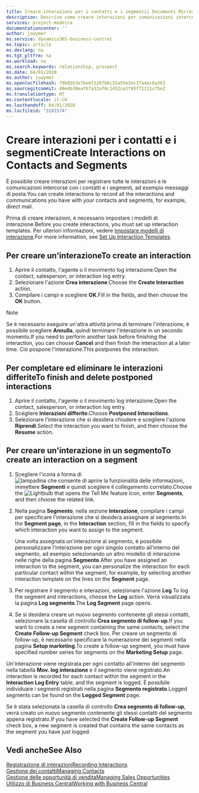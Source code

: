 ```yaml
---
title: Creare interazioni per i contatti e i segmenti| Documenti Microsoft
description: Descrive come creare interazioni per comunicazioni intercorse con i contatti e i segmenti in Business Central, ad esempio messaggi di posta diretta.
services: project-madeira
documentationcenter: ''
author: jswymer
ms.service: dynamics365-business-central
ms.topic: article
ms.devlang: na
ms.tgt_pltfrm: na
ms.workload: na
ms.search.keywords: relationship, prospect
ms.date: 04/01/2020
ms.author: jswymer
ms.openlocfilehash: 79b92b3e7be6f226fb6c32a55e2ec37a4ac6a363
ms.sourcegitcommit: 88e4b30eaf6fa32af0c1452ce2f85ff1111c75e2
ms.translationtype: HT
ms.contentlocale: it-CH
ms.lasthandoff: 04/01/2020
ms.locfileid: "3181574"
---
```

# <a name="create-interactions-on-contacts-and-segments"></a><span data-ttu-id="9d542-103">Creare interazioni per i contatti e i segmenti</span><span class="sxs-lookup"><span data-stu-id="9d542-103">Create Interactions on Contacts and Segments</span></span>
<span data-ttu-id="9d542-104">È possibile creare interazioni per registrare tutte le interazioni e le comunicazioni intercorse con i contatti e i segmenti, ad esempio messaggi di posta.</span><span class="sxs-lookup"><span data-stu-id="9d542-104">You can create interactions to record all the interactions and communications you have with your contacts and segments, for example, direct mail.</span></span>

<span data-ttu-id="9d542-105">Prima di creare interazioni, è necessario impostare i modelli di interazione.</span><span class="sxs-lookup"><span data-stu-id="9d542-105">Before you create interactions, you must set up interaction templates.</span></span> <span data-ttu-id="9d542-106">Per ulteriori informazioni, vedere [Impostare modelli di interazione](marketing-interactions.md).</span><span class="sxs-lookup"><span data-stu-id="9d542-106">For more information, see  [Set Up Interaction Templates](marketing-interactions.md).</span></span>

## <a name="to-create-an-interaction"></a><span data-ttu-id="9d542-107">Per creare un'interazione</span><span class="sxs-lookup"><span data-stu-id="9d542-107">To create an interaction</span></span>
1. <span data-ttu-id="9d542-108">Aprire il contatto, l'agente o il movimento log interazione.</span><span class="sxs-lookup"><span data-stu-id="9d542-108">Open the contact, salesperson, or interaction log entry.</span></span>
2. <span data-ttu-id="9d542-109">Selezionare l'azione **Crea interazione**.</span><span class="sxs-lookup"><span data-stu-id="9d542-109">Choose the **Create Interaction** action.</span></span>
3. <span data-ttu-id="9d542-110">Compilare i campi e scegliere **OK**.</span><span class="sxs-lookup"><span data-stu-id="9d542-110">Fill in the fields, and then choose the **OK** button.</span></span>

> [!NOTE]  
>   <span data-ttu-id="9d542-111">Se è necessario eseguire un'altra attività prima di terminare l'interazione, è possibile scegliere **Annulla**, quindi terminare l'interazione in un secondo momento.</span><span class="sxs-lookup"><span data-stu-id="9d542-111">If you need to perform another task before finishing the interaction, you can choose **Cancel** and then finish the interaction at a later time.</span></span> <span data-ttu-id="9d542-112">Ciò pospone l'interazione.</span><span class="sxs-lookup"><span data-stu-id="9d542-112">This postpones the interaction.</span></span>

## <a name="to-finish-and-delete-postponed-interactions"></a><span data-ttu-id="9d542-113">Per completare ed eliminare le interazioni differite</span><span class="sxs-lookup"><span data-stu-id="9d542-113">To finish and delete postponed interactions</span></span>
1. <span data-ttu-id="9d542-114">Aprire il contatto, l'agente o il movimento log interazione.</span><span class="sxs-lookup"><span data-stu-id="9d542-114">Open the contact, salesperson, or interaction log entry.</span></span>
2. <span data-ttu-id="9d542-115">Scegliere **Interazioni differite**.</span><span class="sxs-lookup"><span data-stu-id="9d542-115">Choose **Postponed Interactions**.</span></span>
3. <span data-ttu-id="9d542-116">Selezionare l'interazione che si desidera chiudere e scegliere l'azione **Riprendi**.</span><span class="sxs-lookup"><span data-stu-id="9d542-116">Select the interaction you want to finish, and then choose the **Resume** action.</span></span>

## <a name="to-create-an-interaction-on-a-segment"></a><span data-ttu-id="9d542-117">Per creare un'interazione in un segmento</span><span class="sxs-lookup"><span data-stu-id="9d542-117">To create an interaction on a segment</span></span>
1. <span data-ttu-id="9d542-118">Scegliere l'icona a forma di ![lampadina che consente di aprire la funzionalità delle informazioni](media/ui-search/search_small.png "Informazioni sull'operazione che si desidera eseguire"), immettere **Segmenti** e quindi scegliere il collegamento correlato.</span><span class="sxs-lookup"><span data-stu-id="9d542-118">Choose the ![Lightbulb that opens the Tell Me feature](media/ui-search/search_small.png "Tell me what you want to do") icon, enter **Segments**, and then choose the related link.</span></span>
2. <span data-ttu-id="9d542-119">Nella pagina **Segmento**, nella sezione **Interazione**, compilare i campi per specificare l'interazione che si desidera assegnare al segmento.</span><span class="sxs-lookup"><span data-stu-id="9d542-119">In the **Segment page**, in the **Interaction** section, fill in the fields to specify which interaction you want to assign to the segment.</span></span>

    <span data-ttu-id="9d542-120">Una volta assegnata un'interazione al segmento, è possibile personalizzare l'interazione per ogni singolo contatto all'interno del segmento, ad esempio selezionando un altro modello di interazione nelle righe della pagina **Segmento**.</span><span class="sxs-lookup"><span data-stu-id="9d542-120">After you have assigned an interaction to the segment, you can personalize the interaction for each particular contact within the segment, for example, by selecting another interaction template on the lines on the **Segment** page.</span></span>  
3. <span data-ttu-id="9d542-121">Per registrare il segmento e interazioni, selezionare l'azione **Log**.</span><span class="sxs-lookup"><span data-stu-id="9d542-121">To log the segment and interactions, choose the **Log** action.</span></span> <span data-ttu-id="9d542-122">Verrà visualizzata la pagina **Log segmento**.</span><span class="sxs-lookup"><span data-stu-id="9d542-122">The **Log Segment** page opens.</span></span>
4. <span data-ttu-id="9d542-123">Se si desidera creare un nuovo segmento contenente gli stessi contatti, selezionare la casella di controllo **Crea segmento di follow-up**.</span><span class="sxs-lookup"><span data-stu-id="9d542-123">If you want to create a new segment containing the same contacts, select the **Create Follow-up Segment** check box.</span></span> <span data-ttu-id="9d542-124">Per creare un segmento di follow-up, è necessario specificare la numerazione dei segmenti nella pagina **Setup marketing**.</span><span class="sxs-lookup"><span data-stu-id="9d542-124">To create a follow-up segment, you must have specified number series for segments on the **Marketing Setup** page.</span></span>

<span data-ttu-id="9d542-125">Un'interazione viene registrata per ogni contatto all'interno del segmento nella tabella **Mov. log interazione** e il segmento viene registrato.</span><span class="sxs-lookup"><span data-stu-id="9d542-125">An interaction is recorded for each contact within the segment in the **Interaction Log Entry** table, and the segment is logged.</span></span> <span data-ttu-id="9d542-126">È possibile individuare i segmenti registrati nella pagina **Segmento registrato**.</span><span class="sxs-lookup"><span data-stu-id="9d542-126">Logged segments can be found on the **Logged Segment** page.</span></span>

<span data-ttu-id="9d542-127">Se è stata selezionata la casella di controllo **Crea segmento di follow-up**, verrà creato un nuovo segmento contenente gli stessi contatti del segmento appena registrato.</span><span class="sxs-lookup"><span data-stu-id="9d542-127">If you have selected the **Create Follow-up Segment** check box, a new segment is created that contains the same contacts as the segment you have just logged.</span></span>

## <a name="see-also"></a><span data-ttu-id="9d542-128">Vedi anche</span><span class="sxs-lookup"><span data-stu-id="9d542-128">See Also</span></span>
[<span data-ttu-id="9d542-129">Registrazione di interazioni</span><span class="sxs-lookup"><span data-stu-id="9d542-129">Recording Interactions</span></span>](marketing-interactions.md)  
[<span data-ttu-id="9d542-130">Gestione dei contatti</span><span class="sxs-lookup"><span data-stu-id="9d542-130">Managing Contacts</span></span>](marketing-contacts.md)  
[<span data-ttu-id="9d542-131">Gestione delle opportunità di vendita</span><span class="sxs-lookup"><span data-stu-id="9d542-131">Managing Sales Opportunities</span></span>](marketing-manage-sales-opportunities.md)  
[<span data-ttu-id="9d542-132">Utilizzo di Business Central</span><span class="sxs-lookup"><span data-stu-id="9d542-132">Working with Business Central</span></span>](ui-work-product.md)
